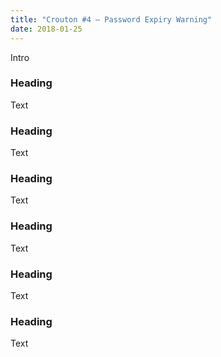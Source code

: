 ```yaml
---
title: "Crouton #4 – Password Expiry Warning"
date: 2018-01-25
---
```


Intro

### Heading

Text

### Heading

Text

### Heading

Text

### Heading

Text

### Heading

Text

### Heading

Text
